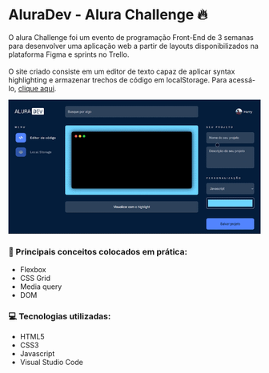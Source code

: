 # AluraDev - Alura Challenge 🔥
O alura Challenge foi um evento de programação Front-End de 3 semanas para desenvolver uma aplicação web a partir de layouts disponibilizados na plataforma Figma e sprints no Trello.
<br><br>
O site criado consiste em um editor de texto capaz de aplicar syntax highlighting e armazenar trechos de código em localStorage. Para acessá-lo, <a href="https://raphael-ramalho.github.io/AluraDev/">clique aqui<a/>.

<p align="center">
  <img src="src/readme_files/campos.gif">
<p>
  
<h3>📗 Principais conceitos colocados em prática:</h3>
  <ul>
    <li>Flexbox
    <li>CSS Grid
    <li>Media query
    <li>DOM
  </ul>

<h3>💻 Tecnologias utilizadas:</h3>
  <ul>
    <li>HTML5
    <li>CSS3
    <li>Javascript
    <li>Visual Studio Code
  </ul>
